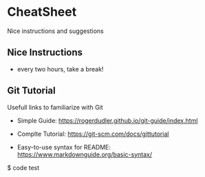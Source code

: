 # CheatSheet
Nice instructions and suggestions

## Nice Instructions

 * every two hours, take a break!  


## Git Tutorial
Usefull links to familiarize with Git

 * Simple Guide: https://rogerdudler.github.io/git-guide/index.html

 * Complte Tutorial: https://git-scm.com/docs/gittutorial

 * Easy-to-use syntax for README: https://www.markdownguide.org/basic-syntax/

  $ code test
